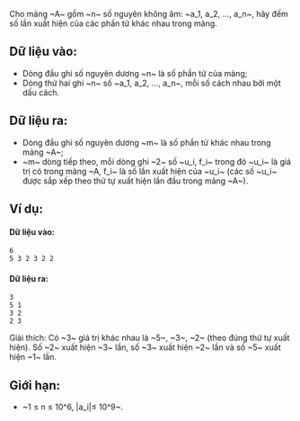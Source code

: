 Cho mảng ~A~ gồm ~n~ số nguyên không âm: ~a_1, a_2, …, a_n~, hãy đếm số lần xuất hiện của các phần tử khác nhau trong mảng.

## Dữ liệu vào:
- Dòng đầu ghi số nguyên dương ~n~ là số phần tử của mảng;
- Dòng thứ hai ghi ~n~ số ~a_1, a_2, …, a_n~, mỗi số cách nhau bởi một dấu cách.

## Dữ liệu ra:
- Dòng đầu ghi số nguyên dương ~m~ là số phần tử khác nhau trong mảng ~A~;
- ~m~ dòng tiếp theo, mỗi dòng ghi ~2~ số ~u_i, f_i~ trong đó ~u_i~ là giá trị có trong mảng ~A, f_i~ là số lần xuất hiện của ~u_i~ (các số ~u_i~ được sắp xếp theo thứ tự xuất hiện lần đầu trong mảng ~A~).

## Ví dụ:
#### Dữ liệu vào:
```
6
5 3 2 3 2 2
```

#### Dữ liệu ra:
```
3
5 1
3 2
2 3
```

Giải thích: Có ~3~ giá trị khác nhau là ~5~, ~3~, ~2~ (theo đúng thứ tự xuất hiện). Số ~2~ xuất hiện ~3~ lần, số ~3~ xuất hiện ~2~ lần và số ~5~ xuất hiện ~1~ lần.

## Giới hạn:
- ~1 ≤ n ≤ 10^6,  |a_i|≤ 10^9~.